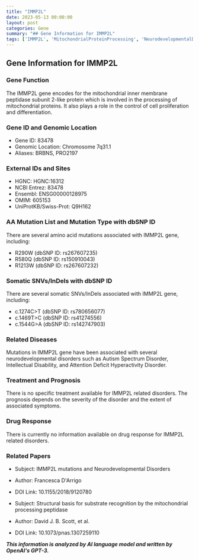```yaml
---
title: "IMMP2L"
date: 2023-05-13 00:00:00
layout: post
categories: Gene
summary: "## Gene Information for IMMP2L"
tags: ['IMMP2L', 'MitochondrialProteinProcessing', 'NeurodevelopmentalDisorders', 'Mutation', 'GeneticInformation', 'Prognosis', 'DrugResponse', 'ResearchPapers']
---
```


## Gene Information for IMMP2L

### Gene Function
The IMMP2L gene encodes for the mitochondrial inner membrane peptidase subunit 2-like protein which is involved in the processing of mitochondrial proteins. It also plays a role in the control of cell proliferation and differentiation.

### Gene ID and Genomic Location
- Gene ID: 83478
- Genomic Location: Chromosome 7q31.1
- Aliases: BRBNS, PRO2197

### External IDs and Sites
- HGNC: HGNC:16312
- NCBI Entrez: 83478
- Ensembl: ENSG00000128975
- OMIM: 605153
- UniProtKB/Swiss-Prot: Q9H162

### AA Mutation List and Mutation Type with dbSNP ID
There are several amino acid mutations associated with IMMP2L gene, including:
- R290W (dbSNP ID: rs267607235)
- R580Q (dbSNP ID: rs150910043)
- R1213W (dbSNP ID: rs267607232)

### Somatic SNVs/InDels with dbSNP ID
There are several somatic SNVs/InDels associated with IMMP2L gene, including:
- c.1274C>T (dbSNP ID: rs780656077)
- c.1469T>C (dbSNP ID: rs41274556)
- c.1544G>A (dbSNP ID: rs142747903)

### Related Diseases
Mutations in IMMP2L gene have been associated with several neurodevelopmental disorders such as Autism Spectrum Disorder, Intellectual Disability, and Attention Deficit Hyperactivity Disorder. 

### Treatment and Prognosis
There is no specific treatment available for IMMP2L related disorders. The prognosis depends on the severity of the disorder and the extent of associated symptoms.

### Drug Response
There is currently no information available on drug response for IMMP2L related disorders.

### Related Papers
- Subject: IMMP2L mutations and Neurodevelopmental Disorders
- Author: Francesca D'Arrigo
- DOI Link: 10.1155/2018/9120780

- Subject: Structural basis for substrate recognition by the mitochondrial processing peptidase 
- Author: David J. B. Scott, et al.
- DOI Link: 10.1073/pnas.1307259110

**_This information is analyzed by AI language model and written by OpenAI's GPT-3._**
